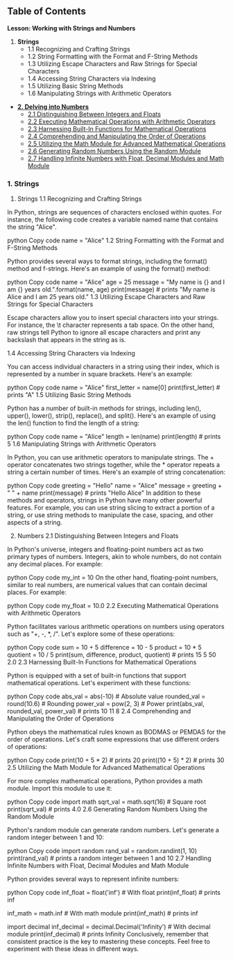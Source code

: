 ## Table of Contents

**Lesson: Working with Strings and Numbers**

1. **Strings**
   - 1.1 Recognizing and Crafting Strings
   - 1.2 String Formatting with the Format and F-String Methods
   - 1.3 Utilizing Escape Characters and Raw Strings for Special Characters
   - 1.4 Accessing String Characters via Indexing
   - 1.5 Utilizing Basic String Methods
   - 1.6 Manipulating Strings with Arithmetic Operators

- [**2. Delving into Numbers**](#2-delving-into-numbers)
  - [2.1 Distinguishing Between Integers and Floats](#21-distinguishing-between-integers-and-floats)
  - [2.2 Executing Mathematical Operations with Arithmetic Operators](#22-executing-mathematical-operations-with-arithmetic-operators)
  - [2.3 Harnessing Built-In Functions for Mathematical Operations](#23-harnessing-built-in-functions-for-mathematical-operations)
  - [2.4 Comprehending and Manipulating the Order of Operations](#24-comprehending-and-manipulating-the-order-of-operations)
  - [2.5 Utilizing the Math Module for Advanced Mathematical Operations](#25-utilizing-the-math-module-for-advanced-mathematical-operations)
  - [2.6 Generating Random Numbers Using the Random Module](#26-generating-random-numbers-using-the-random-module)
  - [2.7 Handling Infinite Numbers with Float, Decimal Modules and Math Module](#27-handling-infinite-numbers-with-float-decimal-modules-and-math-module)



### 1. Strings

1. Strings
1.1 Recognizing and Crafting Strings

In Python, strings are sequences of characters enclosed within quotes. For instance, the following code creates a variable named name that contains the string "Alice".

python
Copy code
name = "Alice"
1.2 String Formatting with the Format and F-String Methods

Python provides several ways to format strings, including the format() method and f-strings. Here's an example of using the format() method:

python
Copy code
name = "Alice"
age = 25
message = "My name is {} and I am {} years old.".format(name, age)
print(message) # prints "My name is Alice and I am 25 years old."
1.3 Utilizing Escape Characters and Raw Strings for Special Characters

Escape characters allow you to insert special characters into your strings. For instance, the \t character represents a tab space. On the other hand, raw strings tell Python to ignore all escape characters and print any backslash that appears in the string as is.

1.4 Accessing String Characters via Indexing

You can access individual characters in a string using their index, which is represented by a number in square brackets. Here's an example:

python
Copy code
name = "Alice"
first_letter = name[0]
print(first_letter) # prints "A"
1.5 Utilizing Basic String Methods

Python has a number of built-in methods for strings, including len(), upper(), lower(), strip(), replace(), and split(). Here's an example of using the len() function to find the length of a string:

python
Copy code
name = "Alice"
length = len(name)
print(length) # prints 5
1.6 Manipulating Strings with Arithmetic Operators

In Python, you can use arithmetic operators to manipulate strings. The + operator concatenates two strings together, while the * operator repeats a string a certain number of times. Here's an example of string concatenation:

python
Copy code
greeting = "Hello"
name = "Alice"
message = greeting + " " + name
print(message) # prints "Hello Alice"
In addition to these methods and operators, strings in Python have many other powerful features. For example, you can use string slicing to extract a portion of a string, or use string methods to manipulate the case, spacing, and other aspects of a string.


2. Numbers
2.1 Distinguishing Between Integers and Floats

In Python's universe, integers and floating-point numbers act as two primary types of numbers. Integers, akin to whole numbers, do not contain any decimal places. For example:

python
Copy code
my_int = 10
On the other hand, floating-point numbers, similar to real numbers, are numerical values that can contain decimal places. For example:

python
Copy code
my_float = 10.0
2.2 Executing Mathematical Operations with Arithmetic Operators

Python facilitates various arithmetic operations on numbers using operators such as "+, -, *, /". Let's explore some of these operations:

python
Copy code
sum = 10 + 5
difference = 10 - 5
product = 10 * 5
quotient = 10 / 5
print(sum, difference, product, quotient) # prints 15 5 50 2.0
2.3 Harnessing Built-In Functions for Mathematical Operations

Python is equipped with a set of built-in functions that support mathematical operations. Let's experiment with these functions:

python
Copy code
abs_val = abs(-10) # Absolute value
rounded_val = round(10.6) # Rounding
power_val = pow(2, 3) # Power
print(abs_val, rounded_val, power_val) # prints 10 11 8
2.4 Comprehending and Manipulating the Order of Operations

Python obeys the mathematical rules known as BODMAS or PEMDAS for the order of operations. Let's craft some expressions that use different orders of operations:

python
Copy code
print(10 + 5 * 2) # prints 20
print((10 + 5) * 2) # prints 30
2.5 Utilizing the Math Module for Advanced Mathematical Operations

For more complex mathematical operations, Python provides a math module. Import this module to use it:

python
Copy code
import math
sqrt_val = math.sqrt(16) # Square root
print(sqrt_val) # prints 4.0
2.6 Generating Random Numbers Using the Random Module

Python's random module can generate random numbers. Let's generate a random integer between 1 and 10:

python
Copy code
import random
rand_val = random.randint(1, 10)
print(rand_val) # prints a random integer between 1 and 10
2.7 Handling Infinite Numbers with Float, Decimal Modules and Math Module

Python provides several ways to represent infinite numbers:

python
Copy code
inf_float = float('inf') # With float
print(inf_float) # prints inf

inf_math = math.inf # With math module
print(inf_math) # prints inf

import decimal
inf_decimal = decimal.Decimal('Infinity') # With decimal module
print(inf_decimal) # prints Infinity
Conclusively, remember that consistent practice is the key to mastering these concepts. Feel free to experiment with these ideas in different ways.